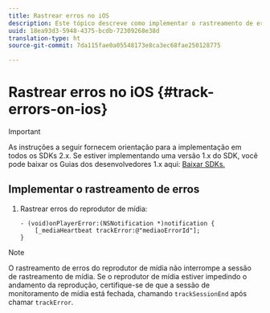 ```yaml
---
title: Rastrear erros no iOS
description: Este tópico descreve como implementar o rastreamento de erros usando o SDK do Media no iOS.
uuid: 18ea93d3-5948-4375-bcdb-72309268e38d
translation-type: ht
source-git-commit: 7da115fae0a05548173e8ca3ec68fae250128775

---
```



# Rastrear erros no iOS {#track-errors-on-ios}

>[!IMPORTANT]
>
>As instruções a seguir fornecem orientação para a implementação em todos os SDKs 2.x. Se estiver implementando uma versão 1.x do SDK, você pode baixar os Guias dos desenvolvedores 1.x aqui: [Baixar SDKs.](/help/sdk-implement/download-sdks.md)

## Implementar o rastreamento de erros

1. Rastrear erros do reprodutor de mídia:

   ```
   - (void)onPlayerError:(NSNotification *)notification { 
       [_mediaHeartbeat trackError:@"mediaoErrorId"]; 
   }
   ```

>[!NOTE]
>
>O rastreamento de erros do reprodutor de mídia não interrompe a sessão de rastreamento de mídia. Se o reprodutor de mídia estiver impedindo o andamento da reprodução, certifique-se de que a sessão de monitoramento de mídia está fechada, chamando `trackSessionEnd` após chamar `trackError`.

